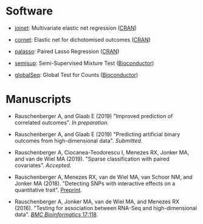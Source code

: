 # Software

* [joinet](https://rauschenberger.github.io/joinet/): Multivariate elastic net regression ([CRAN](https://cran.r-project.org/package=joinet))

* [cornet](https://rauschenberger.github.io/cornet/): Elastic net for dichotomised outcomes ([CRAN](https://cran.r-project.org/package=cornet))

* [palasso](https://rauschenberger.github.io/palasso/): Paired Lasso Regression ([CRAN](https://cran.r-project.org/package=palasso))

* [semisup](https://rauschenberger.github.io/semisup): Semi-Supervised Mixture Test ([Bioconductor](https://doi.org/10.18129/B9.bioc.semisup))

* [globalSeq](https://rauschenberger.github.io/globalSeq): Global Test for Counts ([Bioconductor](https://doi.org/10.18129/B9.bioc.globalSeq))

# Manuscripts

* Rauschenberger A, and Glaab E (2019) "Improved prediction of correlated outcomes". *In preparation.*

* Rauschenberger A, and Glaab E (2019) "Predicting artificial binary outcomes from high-dimensional data". *Submitted.*

* Rauschenberger A, Ciocanea-Teodorescu I, Menezes RX, Jonker MA, and van de Wiel MA (2019). "Sparse classification with paired covariates”. *Accepted.*

* Rauschenberger A, Menezes RX, van de Wiel MA, van Schoor NM, and Jonker MA (2018). "Detecting SNPs with interactive effects on a quantitative trait". [Preprint](https://arxiv.org/abs/1805.09175).

* Rauschenberger A, Jonker MA, van de Wiel MA, and Menezes RX (2016). "Testing for association between RNA-Seq and high-dimensional data". [*BMC Bioinformatics* 17:118](https://doi.org/10.1186/s12859-016-0961-5).
